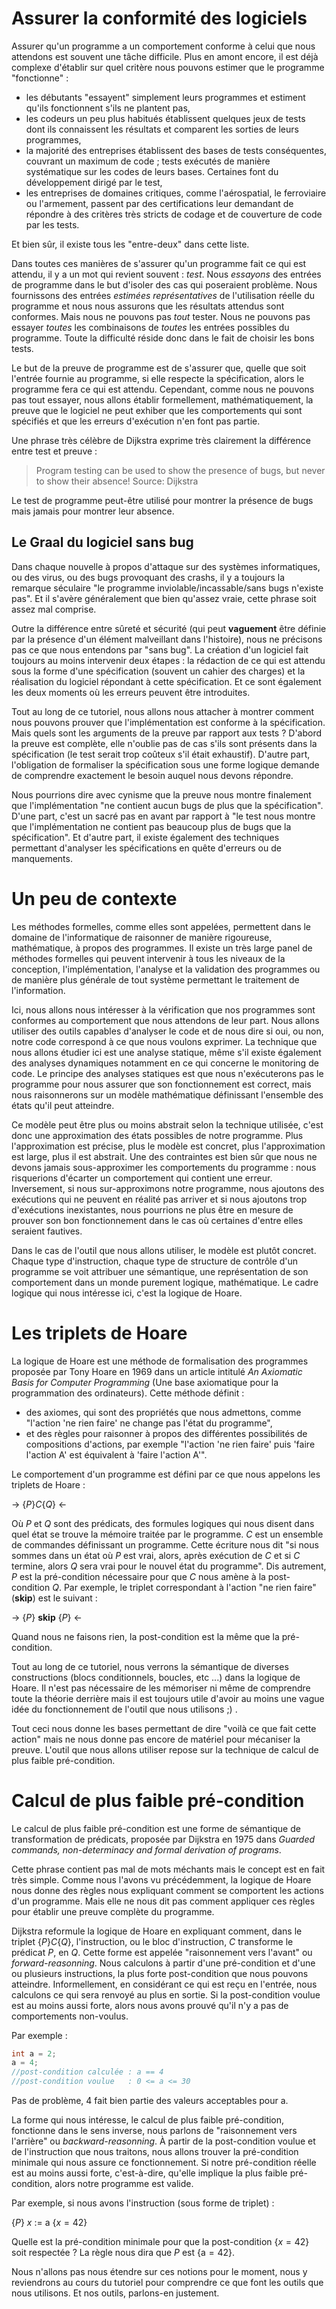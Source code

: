 # Assurer la conformité des logiciels

Assurer qu'un programme a un comportement conforme à celui que nous attendons
est souvent une tâche difficile. Plus en amont encore, il est déjà complexe 
d'établir sur quel critère nous pouvons estimer que le programme "fonctionne" :

- les débutants "essayent" simplement leurs programmes et estiment qu'ils 
  fonctionnent s'ils ne plantent pas,
- les codeurs un peu plus habitués établissent quelques jeux de tests dont ils
  connaissent les résultats et comparent les sorties de leurs programmes,
- la majorité des entreprises établissent des bases de tests conséquentes, 
  couvrant un maximum de code ; tests exécutés de manière systématique sur les 
  codes de leurs bases. Certaines font du développement dirigé par le test,
- les entreprises de domaines critiques, comme l'aérospatial, le ferroviaire ou
  l'armement, passent par des certifications leur demandant de répondre à des 
  critères très stricts de codage et de couverture de code par les tests.

Et bien sûr, il existe tous les "entre-deux" dans cette liste.

Dans toutes ces manières de s'assurer qu'un programme fait ce qui est attendu, 
il y a un mot qui revient souvent : *test*. Nous *essayons* des entrées de 
programme dans le but d'isoler des cas qui poseraient problème. Nous fournissons
des entrées *estimées représentatives* de l'utilisation réelle du programme et 
nous nous assurons que les résultats attendus sont conformes. Mais nous ne 
pouvons pas *tout* tester. Nous ne pouvons pas essayer *toutes* les 
combinaisons de *toutes* les entrées possibles du programme. Toute la 
difficulté réside donc dans le fait de choisir les bons tests.

Le but de la preuve de programme est de s'assurer que, quelle que soit l'entrée
fournie au programme, si elle respecte la spécification, alors le programme 
fera ce qui est attendu. Cependant, comme nous ne pouvons pas tout essayer, nous 
allons établir formellement, mathématiquement, la preuve que le logiciel ne 
peut exhiber que les comportements qui sont spécifiés et que les erreurs 
d'exécution n'en font pas partie.

Une phrase très célèbre de Dijkstra exprime très clairement la différence entre
test et preuve :

> Program testing can be used to show the presence of bugs, but never to show 
> their absence!
Source: Dijkstra

Le test de programme peut-être utilisé pour montrer la présence de bugs mais 
jamais pour montrer leur absence.

## Le Graal du logiciel sans bug

Dans chaque nouvelle à propos d'attaque sur des systèmes informatiques, ou 
des virus, ou des bugs provoquant des crashs, il y a toujours la remarque 
séculaire "le programme inviolable/incassable/sans bugs n'existe pas". Et 
il s'avère généralement que bien qu'assez vraie, cette phrase soit assez 
mal comprise.

Outre la différence entre sûreté et sécurité (qui peut **vaguement** être 
définie par la présence d'un élément malveillant dans l'histoire), nous ne 
précisons pas ce que nous entendons par "sans bug". La création d'un logiciel
fait toujours au moins intervenir deux étapes : la rédaction de ce qui est
attendu sous la forme d'une spécification (souvent un cahier des charges) 
et la réalisation du logiciel répondant à cette spécification. Et ce sont 
également les deux moments où les erreurs peuvent être introduites.

Tout au long de ce tutoriel, nous allons nous attacher à montrer comment nous 
pouvons prouver que l'implémentation est conforme à la spécification. Mais 
quels sont les arguments de la preuve par rapport aux tests ? D'abord la preuve
est complète, elle n'oublie pas de cas s'ils sont présents dans la spécification 
(le test serait trop coûteux s'il était exhaustif). D'autre part, l'obligation 
de formaliser la spécification sous une forme logique demande de comprendre 
exactement le besoin auquel nous devons répondre.

Nous pourrions dire avec cynisme que la preuve nous montre finalement que 
l'implémentation "ne contient aucun bugs de plus que la spécification". D'une 
part, c'est un sacré pas en avant par rapport à "le test nous montre que 
l'implémentation ne contient pas beaucoup plus de bugs que la spécification". 
Et d'autre part, il existe également des techniques permettant d'analyser les 
spécifications en quête d'erreurs ou de manquements.

# Un peu de contexte

Les méthodes formelles, comme elles sont appelées, permettent dans le domaine de 
l'informatique de raisonner de manière rigoureuse, mathématique, à propos des 
programmes. Il existe un très large panel de méthodes formelles qui peuvent 
intervenir à tous les niveaux de la conception, l'implémentation, l'analyse et
la validation des programmes ou de manière plus générale de tout système
permettant le traitement de l'information.

Ici, nous allons nous intéresser à la vérification que nos programmes sont 
conformes au comportement que nous attendons de leur part. Nous allons utiliser 
des outils capables d'analyser le code et de nous dire si oui, ou non, notre 
code correspond à ce que nous voulons exprimer. La technique que nous allons 
étudier ici est une analyse statique, même s'il existe également des analyses
dynamiques notamment en ce qui concerne le monitoring de code. Le principe des 
analyses statiques est que nous n'exécuterons pas le programme pour nous assurer 
que son fonctionnement est correct, mais nous raisonnerons sur un modèle 
mathématique définissant l'ensemble des états qu'il peut atteindre.

Ce modèle peut être plus ou moins abstrait selon la technique utilisée, c'est 
donc une approximation des états possibles de notre programme. Plus l'approximation
est précise, plus le modèle est concret, plus l'approximation est large, plus il
est abstrait. Une des contraintes est bien sûr que nous ne devons jamais 
sous-approximer les comportements du programme : nous risquerions d'écarter un 
comportement qui contient une erreur. Inversement, si nous sur-approximons notre
programme, nous ajoutons des exécutions qui ne peuvent en réalité pas arriver et
si nous ajoutons trop d'exécutions inexistantes, nous pourrions ne plus être en
mesure de prouver son bon fonctionnement dans le cas où certaines d'entre elles
seraient fautives.

Dans le cas de l'outil que nous allons utiliser, le modèle est plutôt concret. 
Chaque type d'instruction, chaque type de structure de contrôle d'un programme 
se voit attribuer une sémantique, une représentation de son comportement dans 
un monde purement logique, mathématique. Le cadre logique qui nous intéresse 
ici, c'est la logique de Hoare.

# Les triplets de Hoare

La logique de Hoare est une méthode de formalisation des programmes proposée 
par Tony Hoare en 1969 dans un article intitulé *An Axiomatic Basis for 
Computer Programming* (Une base axiomatique pour la programmation des 
ordinateurs). Cette méthode définit :

- des axiomes, qui sont des propriétés que nous admettons, comme  
  "l'action 'ne rien faire' ne change pas l'état du programme",
- et des règles pour raisonner à propos des différentes possibilités de 
  compositions d'actions, par exemple "l'action 'ne rien faire' puis 'faire 
  l'action A' est équivalent à 'faire l'action A'".

Le comportement d'un programme est défini par ce que nous appelons les triplets
de Hoare :

-> $\{P\} C \{Q\}$ <-

Où $P$ et $Q$ sont des prédicats, des formules logiques qui nous disent dans 
quel état se trouve la mémoire traitée par le programme. $C$ est un ensemble de
commandes définissant un programme. Cette écriture nous dit "si nous sommes 
dans un état où $P$ est vrai, alors, après exécution de $C$ et si $C$ termine, 
alors $Q$ sera vrai pour le nouvel état du programme". Dis autrement, $P$ est 
la pré-condition nécessaire pour que $C$ nous amène à la post-condition $Q$. 
Par exemple, le triplet correspondant à l'action "ne rien faire" (**skip**) 
est le suivant :

-> $\{P\}$ **skip** $\{P\}$ <-

Quand nous ne faisons rien, la post-condition est la même que la pré-condition.

Tout au long de ce tutoriel, nous verrons la sémantique de diverses 
constructions (blocs conditionnels, boucles, etc ...) dans la logique de Hoare.
Il n'est pas nécessaire de les mémoriser ni même de comprendre toute la théorie 
derrière mais il est toujours utile d'avoir au moins une vague idée du 
fonctionnement de l'outil que nous utilisons ;) .

Tout ceci nous donne les bases permettant de dire "voilà ce que fait cette 
action" mais ne nous donne pas encore de matériel pour mécaniser la preuve. 
L'outil que nous allons utiliser repose sur la technique de calcul de plus 
faible pré-condition.

# Calcul de plus faible pré-condition

Le calcul de plus faible pré-condition est une forme de sémantique de 
transformation de prédicats, proposée par Dijkstra en 1975 dans *Guarded 
commands, non-determinacy and formal derivation of programs*.

Cette phrase contient pas mal de mots méchants mais le concept est en fait très
simple. Comme nous l'avons vu précédemment, la logique de Hoare nous donne des
règles nous expliquant comment se comportent les actions d'un programme. Mais 
elle ne nous dit pas comment appliquer ces règles pour établir une preuve 
complète du programme.

Dijkstra reformule la logique de Hoare en expliquant comment, dans le triplet 
$\{P\}C\{Q\}$, l'instruction, ou le bloc d'instruction, $C$ transforme le 
prédicat $P$, en $Q$. Cette forme est appelée "raisonnement vers l'avant" ou 
*forward-reasonning*. Nous calculons à partir d'une pré-condition et d'une ou 
plusieurs instructions, la plus forte post-condition que nous pouvons
atteindre. Informellement, en considérant ce qui est reçu en l'entrée, nous 
calculons ce qui sera renvoyé au plus en sortie. Si la post-condition voulue
est au moins aussi forte, alors nous avons prouvé qu'il n'y a pas de 
comportements non-voulus.

Par exemple :

```c
int a = 2;
a = 4;
//post-condition calculée : a == 4
//post-condition voulue   : 0 <= a <= 30
```

Pas de problème, 4 fait bien partie des valeurs acceptables pour a.

La forme qui nous intéresse, le calcul de plus faible pré-condition, fonctionne
dans le sens inverse, nous parlons de "raisonnement vers l'arrière" ou 
*backward-reasonning*. À partir de la post-condition voulue et de 
l'instruction que nous traitons, nous allons trouver la pré-condition minimale
qui nous assure ce fonctionnement. Si notre pré-condition réelle est au moins
aussi forte, c'est-à-dire, qu'elle implique la plus faible pré-condition, alors
notre programme est valide.

Par exemple, si nous avons l'instruction (sous forme de triplet) :

$\{P\}$ $x$ $:=$ a $\{x = 42\}$

Quelle est la pré-condition minimale pour que la post-condition $\{x = 42\}$ 
soit respectée ? La règle nous dira que $P$ est $\{$a$=42\}$.

Nous n'allons pas nous étendre sur ces notions pour le moment, nous y 
reviendrons au cours du tutoriel pour comprendre ce que font les outils que
nous utilisons. Et nos outils, parlons-en justement.
